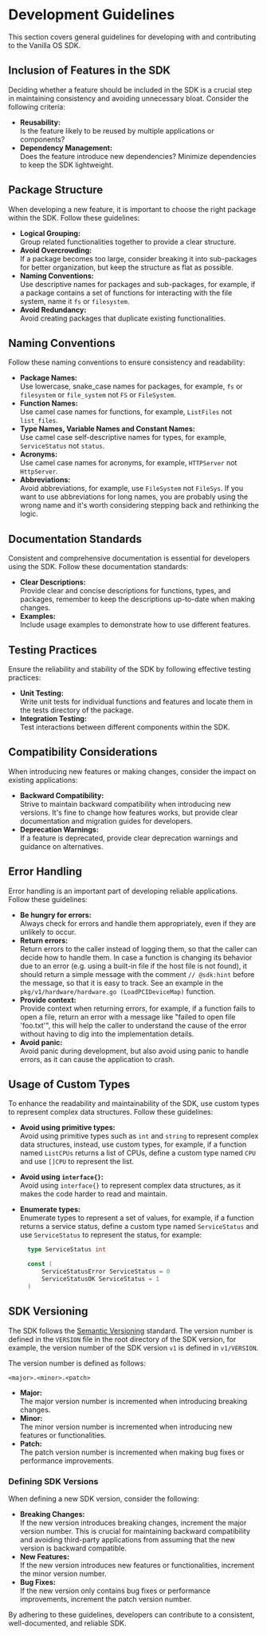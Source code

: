 # Development Guidelines

This section covers general guidelines for developing with and contributing to
the Vanilla OS SDK.

## Inclusion of Features in the SDK

Deciding whether a feature should be included in the SDK is a crucial step in
maintaining consistency and avoiding unnecessary bloat. Consider the following
criteria:

- **Reusability:**\
   Is the feature likely to be reused by multiple applications or components?
- **Dependency Management:**\
   Does the feature introduce new dependencies? Minimize dependencies to keep
  the SDK lightweight.

## Package Structure

When developing a new feature, it is important to choose the right package
within the SDK. Follow these guidelines:

- **Logical Grouping:**\
   Group related functionalities together to provide a clear structure.
- **Avoid Overcrowding:**\
   If a package becomes too large, consider breaking it into sub-packages
  for better organization, but keep the structure as flat as possible.
- **Naming Conventions:**\
   Use descriptive names for packages and sub-packages, for example, if
  a package contains a set of functions for interacting with the file system,
  name it `fs` or `filesystem`.
- **Avoid Redundancy:**\
   Avoid creating packages that duplicate existing functionalities.

## Naming Conventions

Follow these naming conventions to ensure consistency and readability:

- **Package Names:**\
   Use lowercase, snake_case names for packages, for example, `fs` or
  `filesystem` or `file_system` not `FS` or `FileSystem`.
- **Function Names:**\
   Use camel case names for functions, for example, `ListFiles` not
  `list_files`.
- **Type Names, Variable Names and Constant Names:**\
   Use camel case self-descriptive names for types, for example, `ServiceStatus`
  not `status`.
- **Acronyms:**\
   Use camel case names for acronyms, for example, `HTTPServer` not
  `HttpServer`.
- **Abbreviations:**\
   Avoid abbreviations, for example, use `FileSystem` not `FileSys`. If you
  want to use abbreviations for long names, you are probably using the wrong
  name and it's worth considering stepping back and rethinking the logic.

## Documentation Standards

Consistent and comprehensive documentation is essential for developers using
the SDK. Follow these documentation standards:

- **Clear Descriptions:**\
   Provide clear and concise descriptions for functions, types, and packages,
  remember to keep the descriptions up-to-date when making changes.
- **Examples:**\
   Include usage examples to demonstrate how to use different features.

## Testing Practices

Ensure the reliability and stability of the SDK by following effective
testing practices:

- **Unit Testing:**\
   Write unit tests for individual functions and features and locate them in
  the tests directory of the package.
- **Integration Testing:**\
   Test interactions between different components within the SDK.

## Compatibility Considerations

When introducing new features or making changes, consider the impact on
existing applications:

- **Backward Compatibility:**\
   Strive to maintain backward compatibility when introducing new versions.
  It's fine to change how features works, but provide clear documentation
  and migration guides for developers.
- **Deprecation Warnings:**\
   If a feature is deprecated, provide clear deprecation warnings and guidance
  on alternatives.

## Error Handling

Error handling is an important part of developing reliable applications.
Follow these guidelines:

- **Be hungry for errors:**\
   Always check for errors and handle them appropriately, even if they are
  unlikely to occur.
- **Return errors:**\
   Return errors to the caller instead of logging them, so that the caller
  can decide how to handle them. In case a function is changing its behavior
  due to an error (e.g. using a built-in file if the host file is not found),
  it should return a simple message with the comment `// @sdk:hint` before
  the message, so that it is easy to track. See an example in the
  `pkg/v1/hardware/hardware.go (LoadPCIDeviceMap)` function.
- **Provide context:**\
   Provide context when returning errors, for example, if a function fails
  to open a file, return an error with a message like "failed to open file
  'foo.txt'", this will help the caller to understand the cause of the error
  without having to dig into the implementation details.
- **Avoid panic:**\
   Avoid panic during development, but also avoid using panic to handle
  errors, as it can cause the application to crash.

## Usage of Custom Types

To enhance the readability and maintainability of the SDK, use custom types
to represent complex data structures. Follow these guidelines:

- **Avoid using primitive types:**\
   Avoid using primitive types such as `int` and `string` to represent
  complex data structures, instead, use custom types, for example, if a
  function named `ListCPUs` returns a list of CPUs, define a custom type
  named `CPU` and use `[]CPU` to represent the list.
- **Avoid using `interface{}`:**\
   Avoid using `interface{}` to represent complex data structures, as it
  makes the code harder to read and maintain.
- **Enumerate types:**\
   Enumerate types to represent a set of values, for example, if a function
  returns a service status, define a custom type named `ServiceStatus` and use
  `ServiceStatus` to represent the status, for example:

  ```go
    type ServiceStatus int

    const (
        ServiceStatusError ServiceStatus = 0
        ServiceStatusOK ServiceStatus = 1
    )
  ```

## SDK Versioning

The SDK follows the [Semantic Versioning](https://semver.org/) standard.
The version number is defined in the `VERSION` file in the root directory
of the SDK version, for example, the version number of the SDK version
`v1` is defined in `v1/VERSION`.

The version number is defined as follows:

```text
<major>.<minor>.<patch>
```

- **Major:**\
   The major version number is incremented when introducing breaking
  changes.
- **Minor:**\
   The minor version number is incremented when introducing new features
  or functionalities.
- **Patch:**\
  The patch version number is incremented when making bug fixes or
  performance improvements.

### Defining SDK Versions

When defining a new SDK version, consider the following:

- **Breaking Changes:**\
   If the new version introduces breaking changes, increment the major
  version number. This is crucial for maintaining backward compatibility and
  avoiding third-party applications from assuming that the new version is
  backward compatible.
- **New Features:**\
   If the new version introduces new features or functionalities, increment
  the minor version number.
- **Bug Fixes:**\
   If the new version only contains bug fixes or performance improvements,
  increment the patch version number.

By adhering to these guidelines, developers can contribute to a consistent,
well-documented, and reliable SDK.
